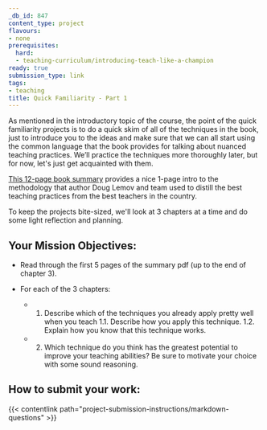 ```yaml
---
_db_id: 847
content_type: project
flavours:
- none
prerequisites:
  hard:
  - teaching-curriculum/introducing-teach-like-a-champion
ready: true
submission_type: link
tags:
- teaching
title: Quick Familiarity - Part 1
---
```


As mentioned in the introductory topic of the course, the point of the quick familiarity projects is to do a quick skim of all of the techniques in the book, just to introduce you to the ideas and make sure that we can all start using the common language that the book provides for talking about nuanced teaching practices. We’ll practice the techniques more thoroughly later, but for now, let's just get acquainted with them.

[This 12-page book summary](https://drive.google.com/file/d/1ace5039zhdNbrd4CBgXz3GikFpPwMLru/view?usp=share_link) provides a nice 1-page intro to the methodology that author Doug Lemov and team used to distill the best teaching practices from the best teachers in the country. 

To keep the projects bite-sized, we'll look at 3 chapters at a time and do some light reflection and planning. 

## Your Mission Objectives:

* Read through the first 5 pages of the summary pdf (up to the end of chapter 3).
  
* For each of the 3 chapters: 
    * 1. Describe which of the techniques you already apply pretty well when you teach
      1.1. Describe how you apply this technique.
      1.2. Explain how you know that this technique works.
         
    * 2. Which technique do you think has the greatest potential to improve your teaching abilities? Be sure to motivate your choice with some sound reasoning.  

## How to submit your work:

{{< contentlink path="project-submission-instructions/markdown-questions" >}}

